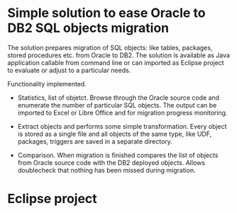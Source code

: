 # Simple solution to ease Oracle to DB2 SQL objects migration

The solution prepares migration of SQL objects: like tables, packages, stored procedures etc. from Oracle to DB2. The solution is available as Java application callable from command line or can imported as Eclipse project to evaluate or adjust to a particular needs.

Functionality implemented.

* Statistics, list of objetct. Browse through the Oracle source code and enumerate the number of particular SQL objects. The output can be imported to Excel or Libre Office and for migration progress monitoring.

* Extract objects and performs some simple transformation. Every object is stored as a single file and all objects of the same type, like UDF, packages, triggers are saved in a separate directory.

* Comparison. When migration is finished compares the list of objects from Oracle source code with the DB2 deployed objects. Allows doublecheck that nothing  has been missed during migration.

# Eclipse project





